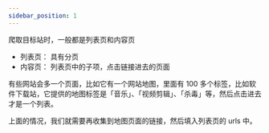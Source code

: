 ```yaml
---
sidebar_position: 1
---
```


爬取目标站时，一般都是列表页和内容页

- 列表页： 具有分页
- 内容页： 列表页中的子项，点击链接进去的页面

有些网站会多一个页面，比如它有一个网站地图，里面有 100 多个标签，比如软件下载站，它提供的地图标签是「音乐」、「视频剪辑」、「杀毒」等，然后点击进去才是一个列表。

上面的情况，我们就需要再收集到地图页面的链接，然后填入列表页的 urls 中。
